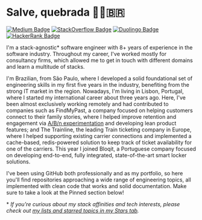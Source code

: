 # Salve, quebrada ✊🏽🇧🇷

[![Medium Badge](https://img.shields.io/badge/Medium-12100E?style=for-the-badge&logo=medium&logoColor=white)](https://medium.com/@kaiosilveira)
[![StackOverflow Badge](https://img.shields.io/badge/Stack_Overflow-12100E?style=for-the-badge&logo=stack-overflow&logoColor=white)](https://stackoverflow.com/users/18781325/kaio-silveira)
[![Duolingo Badge](https://img.shields.io/badge/Duolingo-12100E?style=for-the-badge&logo=Duolingo&logoColor=white)](https://www.duolingo.com/profile/silveirakaio)
[![HackerRank Badge](https://img.shields.io/badge/-Hackerrank-12100E?style=for-the-badge&logo=HackerRank&logoColor=white)](https://www.hackerrank.com/silveira_kaio?hr_r=1)

I'm a stack-agnostic* software engineer with 8+ years of experience in the software industry. Throughout my career, I've worked mostly for consultancy firms, which allowed me to get in touch with different domains and learn a multitude of stacks.

I'm Brazilian, from São Paulo, where I developed a solid foundational set of engineering skills in my first five years in the industry, benefiting from the strong IT market in the region. Nowadays, I'm living in Lisbon, Portugal, where I started my international career about three years ago. Here, I've been almost exclusively working remotely and had contributed to companies such as FindMyPast, a company focused on helping customers connect to their family stories, where I helped improve retention and engagement via [A/B/n experimentation](https://github.com/kaiosilveira/ab-testing-web-app) and developing lean product features; and The Trainline, the leading Train ticketing company in Europe, where I helped supporting existing carrier connections and implemented a cache-based, redis-powered solution to keep track of ticket availability for one of the carriers. This year I joined Bloqit, a Portuguese company focused on developing end-to-end, fully integrated, state-of-the-art smart locker solutions.

I've been using GitHub both professionally and as my portfolio, so here you'll find repositories approaching a wide range of engineering topics, all implemented with clean code that works and solid documentation. Make sure to take a look at the Pinned section below!

\* _If you're curious about my stack affinities and tech interests, please check out [my lists and starred topics in my Stars tab](https://github.com/kaiosilveira?tab=stars)._

